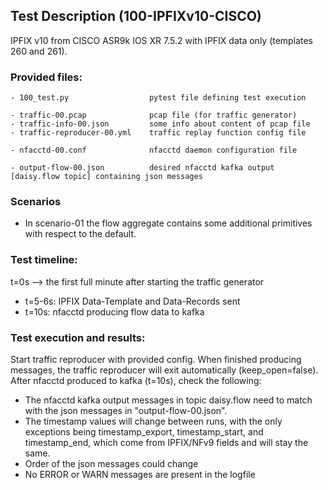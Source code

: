 ## Test Description (100-IPFIXv10-CISCO)

IPFIX v10 from CISCO ASR9k IOS XR 7.5.2 with IPFIX data only (templates 260 and 261).

### Provided files:
```
- 100_test.py                  pytest file defining test execution

- traffic-00.pcap              pcap file (for traffic generator)
- traffic-info-00.json         some info about content of pcap file
- traffic-reproducer-00.yml    traffic replay function config file

- nfacctd-00.conf              nfacctd daemon configuration file

- output-flow-00.json          desired nfacctd kafka output [daisy.flow topic] containing json messages
```

### Scenarios

- In scenario-01 the flow aggregate contains some additional primitives with respect to the default.

### Test timeline:

t=0s --> the first full minute after starting the traffic generator

- t=5-6s:   IPFIX Data-Template and Data-Records sent
- t=10s:  nfacctd producing flow data to kafka

### Test execution and results:

Start traffic reproducer with provided config. When finished producing messages, the traffic reproducer will exit automatically (keep_open=false). 
After nfacctd produced to kafka (t=10s), check the following:

- The nfacctd kafka output messages in topic daisy.flow need to match with the json messages in "output-flow-00.json". 
- The timestamp values will change between runs, with the only exceptions being timestamp_export, timestamp_start, and timestamp_end, which come from IPFIX/NFv9 fields and will stay the same.
- Order of the json messages could change
- No ERROR or WARN messages are present in the logfile
